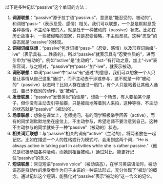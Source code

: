 以下是多种记忆“passive”这个单词的方法：
1. **词源联想**：“passive”源于拉丁语“passivus”，意思是“能忍受的，被动的”，和词根“pass-”（表示忍受、感情）相关。我们可以联想，一个总是默默忍受各种事情，不主动争取的人，就是处于一种被动的（passive）状态。比如在历史故事中，一些被侵略的国家，只是忍受侵略，不主动反抗，这种“忍受”的姿态就是“passive”的体现。 
2. **词根词缀联想**：“passive”包含词根“pass-”（忍受、感情）以及形容词后缀“-ive”（表示具有……性质的）。所以“passive”就表示具有“忍受性质的”，进而引申为“被动的”。例如“active”是“主动的”，“act-”有行动之意，加上“-ive”表形容词，与之相对，“passive”由“pass-”加“-ive”，就表示被动。 
3. **词形联想**：单词“passive”中“pass”有“通过”的意思，我们可以想象一个人只是让事情从自己这里“通过”，而不主动去干涉或参与，这不就是一种“被动的”（passive）状态吗？比如人群在通过一扇门，有个人只是站着让其他人通过，自己不做别的动作，很“被动”。 
4. **发音联想**：“passive”发音类似“拍谁屋”，想象一个场景，有人要拍某个屋子，但你没有主动去引导拍摄，只是被动地等着别人来拍，这种等待、不主动的状态就是“passive”（被动的）。 
5. **场景联想**：想象在课堂上，老师提问，有的同学积极举手回答（active），而有的同学则默默地坐在座位上，不主动参与，希望老师不要注意到自己，这种不主动参与的同学就处于一种“passive”（被动的）状态。 
6. **相关词汇联想**：与“passive”相关的词有“active”（主动的），将两者放在一起记忆。比如在描述一个人的性格或行为模式时，会用到这两个词，“He is always active in taking part in activities while she is rather passive.”（他总是积极参加各种活动，而她则相当被动。）通过对比，能更好记住“passive”的含义。 
7. **短语联想**：常见短语“passive voice”（被动语态），在学习英语语法时，被动语态是将动作的承受者作为句子主语的一种语法形式，充分体现了“被动”的概念。通过记忆这个短语，能强化对“passive”表示“被动的”这一含义的记忆。 